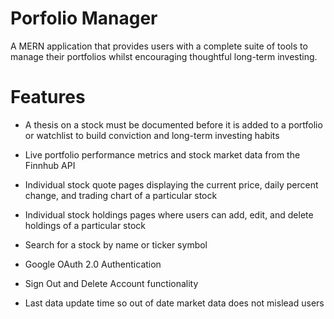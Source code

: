 # Porfolio Manager

A MERN application that provides users with a complete suite of tools to manage their portfolios whilst encouraging thoughtful long-term investing.

# Features

* A thesis on a stock must be documented before it is added to a portfolio or watchlist to build conviction and long-term investing habits

* Live portfolio performance metrics and stock market data from the Finnhub API

* Individual stock quote pages displaying the current price, daily percent change, and trading chart of a particular stock 

* Individual stock holdings pages where users can add, edit, and delete holdings of a particular stock

* Search for a stock by name or ticker symbol

* Google OAuth 2.0 Authentication

* Sign Out and Delete Account functionality

* Last data update time so out of date market data does not mislead users
